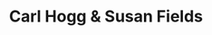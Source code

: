 ---
title: "Carl Hogg & Susan Fields"
url: /golborne/carl-hogg-and-susan-fields/
shop: funeral directors
---